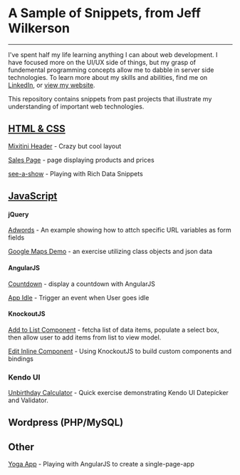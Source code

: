 # A Sample of Snippets, from Jeff Wilkerson
***

I've spent half my life learning anything I can about web development. I have focused more on the UI/UX side of things, but my grasp of fundemental programming concepts allow me to dabble in server side technologies. To learn more about my skills and abilities, find me on [LinkedIn](https://www.linkedin.com/in/jeffrwilkerson), or [view my website](http://jeffwilkerson.net/qualifications.php).

This repository contains snippets from past projects that illustrate my understanding of important web technologies.

## [HTML & CSS](https://github.com/stljeff1/portfolio/tree/master/Javascript)

[Mixitini Header](https://github.com/stljeff1/portfolio/tree/master/HTML-CSS/mixitini-header) - Crazy but cool layout

[Sales Page](https://github.com/stljeff1/portfolio/tree/master/HTML-CSS/sales-page) - page displaying products and prices

[see-a-show](https://github.com/stljeff1/portfolio/tree/master/HTML-CSS/see-a-show) - Playing with Rich Data Snippets


## [JavaScript](https://github.com/stljeff1/portfolio/tree/master/Javascript)


#### jQuery
[Adwords](https://github.com/stljeff1/portfolio/tree/master/Javascript/adwords) - An example showing how to attch specific URL variables as form fields

[Google Maps Demo](https://github.com/stljeff1/portfolio/tree/master/Javascript/google-maps-demo) - an exercise utilizing class objects and json data


#### AngularJS
[Countdown](https://github.com/stljeff1/portfolio/tree/master/Javascript/countdown) - display a countdown with AngularJS

[App Idle](https://github.com/stljeff1/portfolio/tree/master/Javascript/app-idle) - Trigger an event when User goes idle

#### KnockoutJS
[Add to List Component](https://github.com/stljeff1/portfolio/tree/master/Javascript/add-to-list-knockout-component) - fetcha list of data items, populate a select box, then allow user to add items from list to view model.

[Edit Inline Component](https://github.com/stljeff1/portfolio/tree/master/Javascript/edit-inline-knockout-component) - Using KnockoutJS to build custom components and bindings

### Kendo UI
[Unbirthday Calculator](https://github.com/stljeff1/portfolio/tree/master/Javascript/unbirthdays) - Quick exercise demonstrating Kendo UI Datepicker and Validator.

## Wordpress (PHP/MySQL)

## Other
[Yoga App](https://github.com/stljeff1/Yoga-App) - Playing with AngularJS to create a single-page-app

